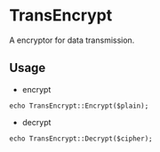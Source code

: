 # TransEncrypt
A encryptor for data transmission.
## Usage
- encrypt
```
echo TransEncrypt::Encrypt($plain);
```
- decrypt
```
echo TransEncrypt::Decrypt($cipher);
```
